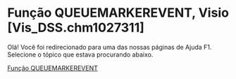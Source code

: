
# Função QUEUEMARKEREVENT, Visio [Vis_DSS.chm1027311]

Olá! Você foi redirecionado para uma das nossas páginas de Ajuda F1. Selecione o tópico que estava procurando abaixo.

[Função QUEUEMARKEREVENT](http://msdn.microsoft.com/library/b4671715-4209-7774-c174-c19dc9721a02%28Office.15%29.aspx)
